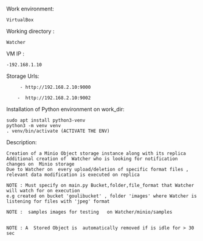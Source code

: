 Work environment: 

	VirtualBox
Working directory : 
	
	Watcher
VM IP : 
	
	-192.168.1.10
Storage Urls:
  
         - http://192.168.2.10:9000
        
        -  http://192.168.2.10:9002


Installation of Python environment on work_dir:

	sudo apt install python3-venv
	python3 -m venv venv
	. venv/bin/activate (ACTIVATE THE ENV)
   
Description:
   	
	Creation of a Minio Object storage instance along with its replica
   	Additional creation of  Watcher who is looking for notification  changes on  Minio storage  
   	Due to Watcher on  every upload/deletion of specific format files , relevant data modification is executed on replica
   
   	NOTE : Must specify on main.py Bucket,folder,file_format that Watcher will watch for on execution
   	e.g created on bucket 'goulibucket' , folder 'images' where Watcher is listening for files with 'jpeg' format

   	NOTE :  samples images for testing   on Watcher/minio/samples


   	NOTE : A  Stored Object is  automatically removed if is idle for > 30 sec 


